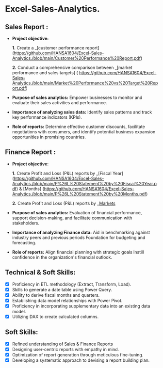 # Excel-Sales-Analytics.
## Sales Report :


- **Project objective:** 

    **1.** Create a _[customer performance report] (https://github.com/HANSA1604/Excel-Sales-Analytics./blob/main/Customer%20Performance%20Report.pdf)

    **2.** Conduct a comprehensive comparison between _[market performance and sales targets] ( https://github.com/HANSA1604/Excel-Sales-Analytics./blob/main/Market%20Performance%20vs%20Target%20Report.pdf)

- **Purpose of sales analytics:** Empower businesses to monitor and evaluate their sales activities and performance.

- **Importance of analyzing sales data:** Identify sales patterns and track key performance indicators (KPIs).

- **Role of reports:** Determine effective customer discounts, facilitate negotiations with consumers, and identify potential business expansion opportunities in promising countries.


## Finance Report :

- **Project objective:** 

    **1.** Create Profit and Loss (P&L) reports by _[Fiscal Year] (https://github.com/HANSA1604/Excel-Sales-Analytics./blob/main/P%26L%20Statement%20by%20Fiscal%20Year.pdf) & [Months] (https://github.com/HANSA1604/Excel-Sales-Analytics./blob/main/P%26L%20Statement%20by%20Months.pdf)

   **2.** Create Profit and Loss (P&L) reports by _[Markets](https://github.com/HANSA1604/Excel-Sales-Analytics./blob/main/P%26L%20Statement%20by%20Markets.pdf)

- **Purpose of sales analytics:** Evaluation of financial performance, support decision-making, and facilitate communication with stakeholders.

- **Importance of analyzing Finance data:** Aid in benchmarking against industry peers and previous periods Foundation for budgeting and forecasting.

- **Role of reports:** Align financial planning with strategic goals Instill confidence in the organization's financial outlook.


## Technical & Soft Skills:
- [x]	Proficiency in ETL methodology (Extract, Transform, Load).
- [x]	Skills to generate a date table using Power Query.
- [x]	Ability to derive fiscal months and quarters.
- [x]	Establishing data model relationships with Power Pivot.
- [x]	Proficiency in incorporating supplementary data into an existing data model.
- [x]	Utilizing DAX to create calculated columns.

## Soft Skills:
- [x]	Refined understanding of Sales & Finance Reports
- [x]	Designing user-centric reports with empathy in mind.
- [x]	Optimization of report generation through meticulous fine-tuning.
- [x]	Developing a systematic approach to devising a report building plan.
